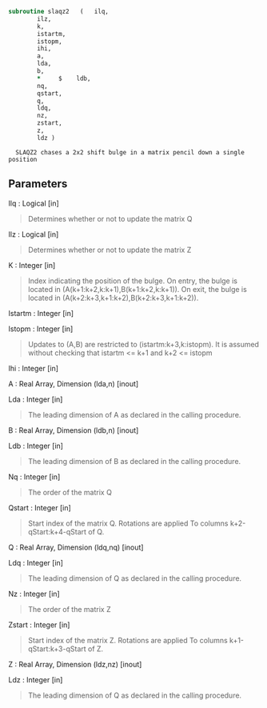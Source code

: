 ```fortran
subroutine slaqz2	(	ilq,
		ilz,
		k,
		istartm,
		istopm,
		ihi,
		a,
		lda,
		b,
		*     $    ldb,
		nq,
		qstart,
		q,
		ldq,
		nz,
		zstart,
		z,
		ldz )
```

      SLAQZ2 chases a 2x2 shift bulge in a matrix pencil down a single position

## Parameters
Ilq : Logical [in]
> Determines whether or not to update the matrix Q

Ilz : Logical [in]
> Determines whether or not to update the matrix Z

K : Integer [in]
> Index indicating the position of the bulge.
> On entry, the bulge is located in
> (A(k+1:k+2,k:k+1),B(k+1:k+2,k:k+1)).
> On exit, the bulge is located in
> (A(k+2:k+3,k+1:k+2),B(k+2:k+3,k+1:k+2)).

Istartm : Integer [in]

Istopm : Integer [in]
> Updates to (A,B) are restricted to
> (istartm:k+3,k:istopm). It is assumed
> without checking that istartm <= k+1 and
> k+2 <= istopm

Ihi : Integer [in]

A : Real Array, Dimension (lda,n) [inout]

Lda : Integer [in]
> The leading dimension of A as declared in
> the calling procedure.

B : Real Array, Dimension (ldb,n) [inout]

Ldb : Integer [in]
> The leading dimension of B as declared in
> the calling procedure.

Nq : Integer [in]
> The order of the matrix Q

Qstart : Integer [in]
> Start index of the matrix Q. Rotations are applied
> To columns k+2-qStart:k+4-qStart of Q.

Q : Real Array, Dimension (ldq,nq) [inout]

Ldq : Integer [in]
> The leading dimension of Q as declared in
> the calling procedure.

Nz : Integer [in]
> The order of the matrix Z

Zstart : Integer [in]
> Start index of the matrix Z. Rotations are applied
> To columns k+1-qStart:k+3-qStart of Z.

Z : Real Array, Dimension (ldz,nz) [inout]

Ldz : Integer [in]
> The leading dimension of Q as declared in
> the calling procedure.

